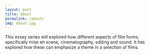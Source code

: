 ```yaml
---
layout: post
title: About
permalink: /about/
img: about.jpg
---
```

This essay series will explored how different aspects of film forms, specifically mise en scene, cinematography, editing and sound. It has explored how these can emphasize a theme in a selection of films.